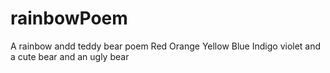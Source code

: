 # rainbowPoem
A rainbow andd teddy bear poem
Red
Orange
Yellow
Blue
Indigo
violet
and a cute bear
and an ugly bear 